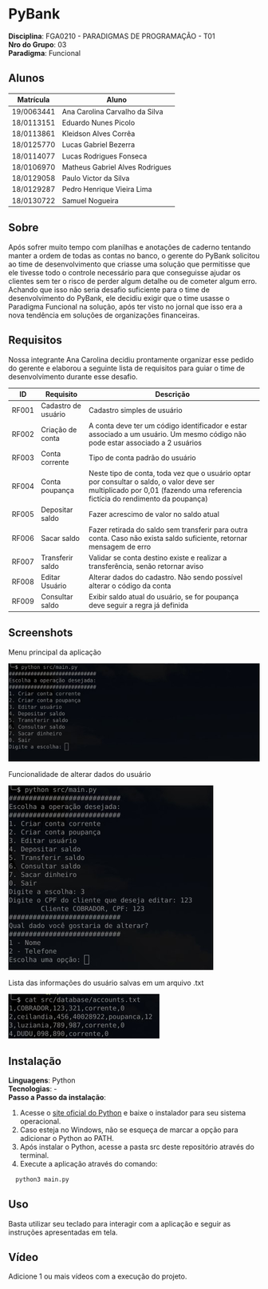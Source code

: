 # PyBank

**Disciplina**: FGA0210 - PARADIGMAS DE PROGRAMAÇÃO - T01 <br>
**Nro do Grupo**: 03<br>
**Paradigma**: Funcional<br>

## Alunos

| Matrícula  | Aluno                           |
| ---------- | ------------------------------- |
| 19/0063441 | Ana Carolina Carvalho da Silva  |
| 18/0113151 | Eduardo Nunes Picolo            |
| 18/0113861 | Kleidson Alves Corrêa           |
| 18/0125770 | Lucas Gabriel Bezerra           |
| 18/0114077 | Lucas Rodrigues Fonseca         |
| 18/0106970 | Matheus Gabriel Alves Rodrigues |
| 18/0129058 | Paulo Victor da Silva           |
| 18/0129287 | Pedro Henrique Vieira Lima      |
| 18/0130722 | Samuel Nogueira                 |

## Sobre

Após sofrer muito tempo com planilhas e anotações de caderno tentando manter a ordem de todas as contas no banco, o gerente do PyBank solicitou ao time de desenvolvimento que criasse uma solução que permitisse que ele tivesse todo o controle necessário para que conseguisse ajudar os clientes sem ter o risco de perder algum detalhe ou de cometer algum erro. Achando que isso não seria desafio suficiente para o time de desenvolvimento do PyBank, ele decidiu exigir que o time usasse o Paradigma Funcional na solução, após ter visto no jornal que isso era a nova tendência em soluções de organizações financeiras.

## Requisitos

Nossa integrante Ana Carolina decidiu prontamente organizar esse pedido do gerente e elaborou a seguinte lista de requisitos para guiar o time de desenvolvimento durante esse desafio.

| ID    | Requisito           | Descrição                                                                                                                                                                   |
| ----- | ------------------- | --------------------------------------------------------------------------------------------------------------------------------------------------------------------------- |
| RF001 | Cadastro de usuário | Cadastro simples de usuário                                                                                                                                                 |
| RF002 | Criação de conta    | A conta deve ter um código identificador e estar associado a um usuário. Um mesmo código não pode estar associado a 2 usuários                                              |
| RF003 | Conta corrente      | Tipo de conta padrão do usuário                                                                                                                                             |
| RF004 | Conta poupança      | Neste tipo de conta, toda vez que o usuário optar por consultar o saldo, o valor deve ser multiplicado por 0,01 (fazendo uma referencia fictícia do rendimento da poupança) |
| RF005 | Depositar saldo     | Fazer acrescimo de valor no saldo atual                                                                                                                                     |
| RF006 | Sacar saldo         | Fazer retirada do saldo sem transferir para outra conta. Caso não exista saldo suficiente, retornar mensagem de erro                                                        |
| RF007 | Transferir saldo    | Validar se conta destino existe e realizar a transferência, senão retornar aviso                                                                                            |
| RF008 | Editar Usuário      | Alterar dados do cadastro. Não sendo possível alterar o código da conta                                                                                                     |
| RF009 | Consultar saldo     | Exibir saldo atual do usuário, se for poupança deve seguir a regra já definida                                                                                              |

## Screenshots 

Menu principal da aplicação 

![Menu principal](/Media/img1.jpeg) 

Funcionalidade de alterar dados do usuário 

![Alterar dados do usuário](/Media/img2.jpeg) 

Lista das informações do usuário salvas em um arquivo .txt 

![Forma como os dados são guardados](/Media/img3.jpeg)

## Instalação

**Linguagens**: Python<br>
**Tecnologias**: -<br>
**Passo a Passo da instalação**:

1. Acesse o [site oficial do Python](https://www.python.org/downloads/) e baixe o instalador para seu sistema operacional.
2. Caso esteja no Windows, não se esqueça de marcar a opção para adicionar o Python ao PATH.
3. Após instalar o Python, acesse a pasta src deste repositório através do terminal.
4. Execute a aplicação através do comando:

```python
  python3 main.py
```

## Uso

Basta utilizar seu teclado para interagir com a aplicação e seguir as instruções apresentadas em tela.

## Vídeo

Adicione 1 ou mais vídeos com a execução do projeto.

<!-- ## Outros
Quaisquer outras informações sobre seu projeto podem ser descritas a seguir. -->

<!-- ## Fontes
Caso utilize materiais de terceiros, referencie-os adequadamente. -->

